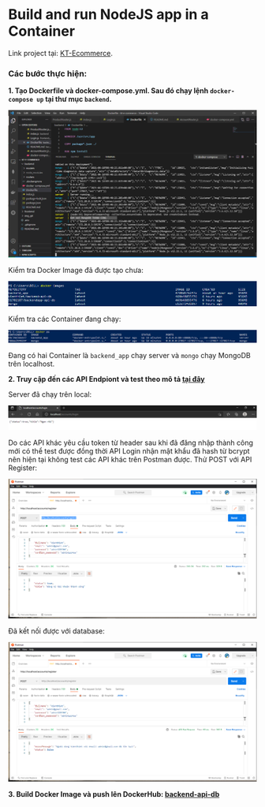 # Build and run NodeJS app in a Container
Link project tại: [KT-Ecommerce](https://github.com/smoothkt4951/KT-Ecommerce/tree/main/backend).
### Các bước thực hiện:

**1. Tạo Dockerfile và docker-compose.yml. Sau đó chạy lệnh `docker-compose up` tại thư mục `backend`.**

![](images/1.png)

Kiểm tra Docker Image đã được tạo chưa:

![](images/dkim.png)

Kiểm tra các Container đang chạy:

![](images/containers.png)

Đang có hai Container là `backend_app` chạy server và  `mongo` chạy MongoDB trên localhost.

**2. Truy cập đến các API Endpiont và test theo mô tả [tại đây](https://github.com/smoothkt4951/KT-Ecommerce/tree/main/backend)**

Server đã chạy trên local:

![](images/0.png)

Do các API khác yêu cầu token từ header sau khi đã đăng nhập thành công mới có thể test được đồng thời API Login nhận mật khẩu đã hash từ bcrypt nên hiện tại không test các API khác trên Postman được. Thử POST với API Register:

![](images/2.png)

Đã kết nối được với database:

![](images/3.png)


**3. Build Docker Image và push lên DockerHub: [backend-api-db](https://hub.docker.com/r/kienthiet/backend-api-db)**



